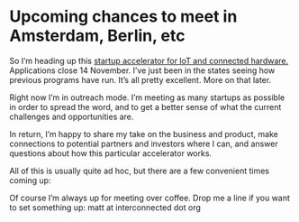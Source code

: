 # Upcoming chances to meet in Amsterdam, Berlin, etc

So I’m heading up this [startup accelerator for IoT and connected
hardware.](http://www.rgaiot.com) Applications close 14 November. I’ve just
been in the states seeing how previous programs have run. It’s all pretty
excellent. More on that later.

Right now I’m in outreach mode. I’m meeting as many startups as possible in
order to spread the word, and to get a better sense of what the current
challenges and opportunities are.

In return, I’m happy to share my take on the business and product, make
connections to potential partners and investors where I can, and answer
questions about how this particular accelerator works.

All of this is usually quite ad hoc, but there are a few convenient times
coming up:

Of course I’m always up for meeting over coffee. Drop me a line if you want to
set something up: matt at interconnected dot org
